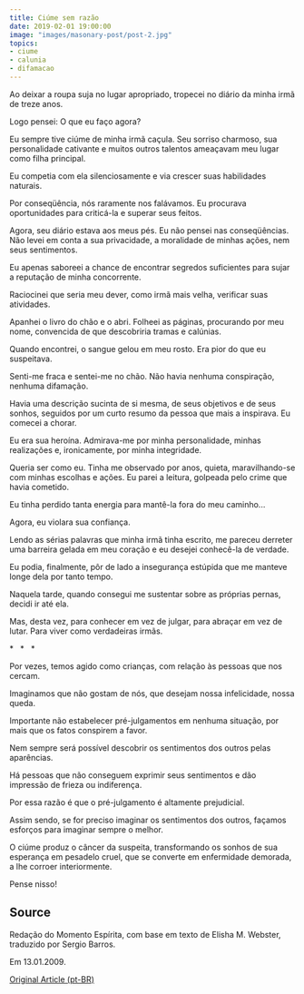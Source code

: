 ```yaml
---
title: Ciúme sem razão
date: 2019-02-01 19:00:00
image: "images/masonary-post/post-2.jpg"
topics: 
- ciume
- calunia
- difamacao
---
```


Ao deixar a roupa suja no lugar apropriado, tropecei no diário da minha irmã
de treze anos.

Logo pensei: O que eu faço agora?

Eu sempre tive ciúme de minha irmã caçula. Seu sorriso charmoso, sua
personalidade cativante e muitos outros talentos ameaçavam meu lugar como filha
principal.

Eu competia com ela silenciosamente e via crescer suas habilidades naturais.

Por conseqüência, nós raramente nos falávamos. Eu procurava oportunidades para
criticá-la e superar seus feitos.

Agora, seu diário estava aos meus pés. Eu não pensei nas conseqüências. Não
levei em conta a sua privacidade, a moralidade de minhas ações, nem seus
sentimentos.

Eu apenas saboreei a chance de encontrar segredos suficientes para sujar a
reputação de minha concorrente.

Raciocinei que seria meu dever, como irmã mais velha, verificar suas
atividades.

Apanhei o livro do chão e o abri. Folheei as páginas, procurando por meu nome,
convencida de que descobriria tramas e calúnias.

Quando encontrei, o sangue gelou em meu rosto. Era pior do que eu suspeitava.

Senti-me fraca e sentei-me no chão. Não havia nenhuma conspiração, nenhuma
difamação.

Havia uma descrição sucinta de si mesma, de seus objetivos e de seus sonhos,
seguidos por um curto resumo da pessoa que mais a inspirava. Eu comecei a
chorar.

Eu era sua heroína. Admirava-me por minha personalidade, minhas realizações e,
ironicamente, por minha integridade.

Queria ser como eu. Tinha me observado por anos, quieta, maravilhando-se com
minhas escolhas e ações. Eu parei a leitura, golpeada pelo crime que havia
cometido.

Eu tinha perdido tanta energia para mantê-la fora do meu caminho...

Agora, eu violara sua confiança.

Lendo as sérias palavras que minha irmã tinha escrito, me pareceu derreter uma
barreira gelada em meu coração e eu desejei conhecê-la de verdade.

Eu podia, finalmente, pôr de lado a insegurança estúpida que me manteve longe
dela por tanto tempo.

Naquela tarde, quando consegui me sustentar sobre as próprias pernas, decidi ir
até ela.

Mas, desta vez, para conhecer em vez de julgar, para abraçar em vez de lutar.
Para viver como verdadeiras irmãs.

*   *   *

Por vezes, temos agido como crianças, com relação às pessoas que nos cercam.

Imaginamos que não gostam de nós, que desejam nossa infelicidade, nossa queda.

Importante não estabelecer pré-julgamentos em nenhuma situação, por mais que os
fatos conspirem a favor.

Nem sempre será possível descobrir os sentimentos dos outros pelas aparências.

Há pessoas que não conseguem exprimir seus sentimentos e dão impressão de
frieza ou indiferença.

Por essa razão é que o pré-julgamento é altamente prejudicial.

Assim sendo, se for preciso imaginar os sentimentos dos outros, façamos
esforços para imaginar sempre o melhor.

O ciúme produz o câncer da suspeita, transformando os sonhos de sua esperança
em pesadelo cruel, que se converte em enfermidade demorada, a lhe corroer
interiormente.

Pense nisso!

## Source
Redação do Momento Espírita, com base em
texto de Elisha M. Webster, traduzido
por Sergio Barros.

Em 13.01.2009.

[Original Article (pt-BR)](http://momento.com.br/pt/ler_texto.php?id=830)
